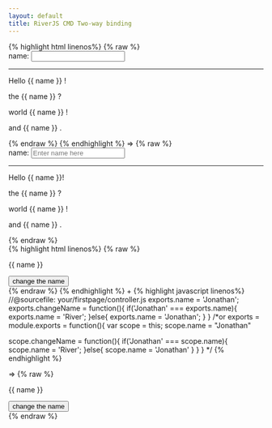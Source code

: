 ```yaml
---
layout: default
title: RiverJS CMD Two-way binding
---
```


<div class="row">
{% highlight html linenos%}
{% raw %}
<div scope>
  <label for="">name:</label>
  <input type="text" class="form-control" jbind="name">
  <hr>
  <p>Hello {{ name }} !</p>
  <p>the {{ name }} ?</p>
  <p>world {{ name }} !</p>
  <p>and {{ name }} .</p>
</div>
{% endraw %}
{% endhighlight %}
<span class="symble">=></span>
{% raw %}
<div class="example" scope>
  <label for="">name:</label>
  <input type="text" class="form-control" jbind="name" placeholder="Enter name here">
  <hr>
  <p>Hello  {{ name }}!</p>
  <p>the {{ name }} ?</p>
  <p>world {{ name }} !</p>
  <p>and {{ name }} .</p>
</div>
{% endraw %}
</div>

<div class="row">
<div class="group">
{% highlight html linenos%}
{% raw %}
<div scope="your.firstpage.controller">
  <p>{{ name }} </p>
  <button jclick="changeName()">change the name</button>
</div>
{% endraw %}
{% endhighlight %}
<span class="symble v">+</span>
{% highlight javascript linenos%}
//@sourcefile: your/firstpage/controller.js
exports.name = 'Jonathan';
exports.changeName = function(){
  if('Jonathan' === exports.name){
    exports.name = 'River';
  }else{
    exports.name = 'Jonathan';
  }
}
/*or
exports = module.exports = function(){
  var scope = this;
  scope.name = "Jonathan"

  scope.changeName = function(){
    if('Jonathan' === scope.name){
      scope.name = 'River';
    }else{
      scope.name = 'Jonathan'
    }
  }
}
*/
{% endhighlight %}
</div><span class="symble">=></span>
{% raw %}
<div scope="your.firstpage.controller" class="example">
  <p>{{ name }} </p>
  <button jclick="changeName()" class="btn">change the name</button>
</div>
{% endraw %}
</div>

